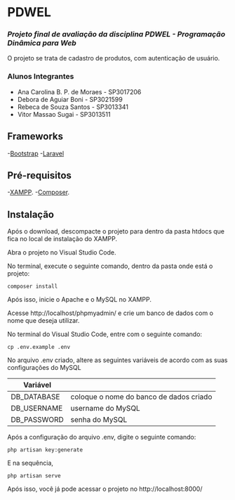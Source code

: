 # PDWEL

### _Projeto final de avaliação da disciplina PDWEL - Programação Dinâmica para Web_

O projeto se trata de cadastro de produtos, com autenticação de usuário.

### Alunos Integrantes

- Ana Carolina B. P. de Moraes - SP3017206
- Debora de Aguiar Boni - SP3021599
- Rebeca de Souza Santos - SP3013341
- Vitor Massao Sugai - SP3013511

## Frameworks 

-[Bootstrap](https://getbootstrap.com/)
-[Laravel](https://laravel.com/)

## Pré-requisitos

-[XAMPP](https://www.apachefriends.org/pt_br/index.html).
-[Composer](https://getcomposer.org/download/).

## Instalação

Após o download, descompacte o projeto para dentro da pasta htdocs que fica no local de instalação do XAMPP.

Abra o projeto no Visual Studio Code.

No terminal, execute o seguinte comando, dentro da pasta onde está o projeto:

```
composer install
```

Após isso, inicie o Apache e o MySQL no XAMPP.

Acesse http://localhost/phpmyadmin/ e crie um banco de dados com o nome que deseja utilizar.

No terminal do Visual Studio Code, entre com o seguinte comando:

```
cp .env.example .env
```

No arquivo .env criado, altere as seguintes variáveis de acordo com as suas configurações do MySQL

| Variável |  |
| ------ | ------ |
| DB_DATABASE | coloque o nome do banco de dados criado |
| DB_USERNAME | username do MySQL |
| DB_PASSWORD | senha do MySQL |

Após a configuração do arquivo .env, digite o seguinte comando:

```
php artisan key:generate
```

E na sequência, 

```
php artisan serve
```

Após isso, você já pode acessar o projeto no http://localhost:8000/
